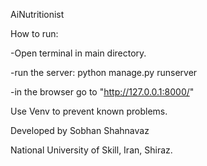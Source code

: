 AiNutritionist

How to run:

-Open terminal in main directory.

-run the server: python manage.py runserver

-in the browser go to "http://127.0.0.1:8000/"

Use Venv to prevent known problems.

Developed by Sobhan Shahnavaz

National University of Skill, Iran, Shiraz.
